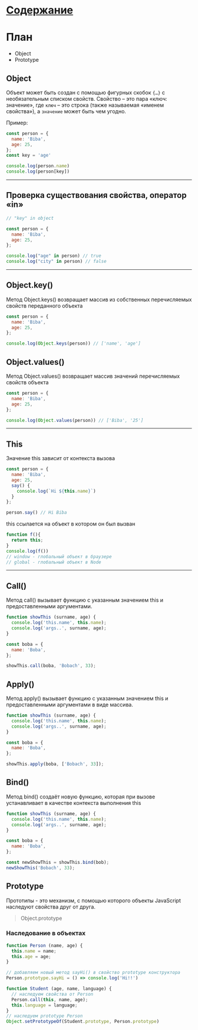 # [Содержание](../README.md)
# План
- Object
- Prototype

## Object
Объект может быть создан с помощью фигурных скобок `{…}` с необязательным списком свойств. Свойство – это пара «ключ: значение», где `ключ` – это строка (также называемая «именем свойства»), а `значение` может быть чем угодно.


Пример:
```js
const person = {
  name: 'Biba',
  age: 25,
};
const key = 'age'

console.log(person.name)
console.log(person[key])
```

---


## Проверка существования свойства, оператор «in»

```js
// "key" in object

const person = {
  name: 'Biba',
  age: 25,
};

console.log("age" in person) // true
console.log("city" in person) // false

```
---

## Object.key()
Метод Object.keys() возвращает массив из собственных перечисляемых свойств переданного объекта

```js
const person = {
  name: 'Biba',
  age: 25,
};

console.log(Object.keys(person)) // ['name', 'age']

```

## Object.values()
Метод Object.values() возвращает массив значений перечисляемых свойств объекта

```js
const person = {
  name: 'Biba',
  age: 25,
};

console.log(Object.values(person)) // ['Biba', '25']

```
---

## This
Значение this зависит от контекста вызова

```js
const person = {
  name: 'Biba',
  age: 25,
  say() {
    console.log(`Hi ${this.name}`)
  }
};

person.say() // Hi Biba

```
this ссылается на объект в котором он был вызван

```js
function f(){
  return this;
}
console.log(f())
// window - глобальный объект в браузере
// global - глобальный объект в Node
```
---

## Call()
Метод call() вызывает функцию с указанным значением this и предоставленными аргументами.

```js
function showThis (surname, age) {
  console.log('this.name', this.name);
  console.log('args..', surname, age);
}

const boba = {
  name: 'Boba',
};

showThis.call(boba, 'Bobach', 33);

```

## Apply()
Метод apply() вызывает функцию с указанным значением this и предоставленными аргументами в виде массива.

```js
function showThis (surname, age) {
  console.log('this.name', this.name);
  console.log('args..', surname, age);
}

const boba = {
  name: 'Boba',
};

showThis.apply(boba, ['Bobach', 33]);

```
## Bind()
Метод bind() создаёт новую функцию, которая при вызове устанавливает в качестве контекста выполнения this

```js
function showThis (surname, age) {
  console.log('this.name', this.name);
  console.log('args..', surname, age);
}

const boba = {
  name: 'Boba',
};

const newShowThis = showThis.bind(bob);
newShowThis('Bobach', 33);

```

## Prototype

Прототипы - это механизм, с помощью которого объекты JavaScript наследуют свойства друг от друга.

> Object.prototype

### Наследование в объектах

```js
function Person (name, age) {
  this.name = name;
  this.age = age;
}

// добавляем новый метод sayHi() в свойство prototype конструктора 
Person.prototype.sayHi = () => console.log('Hi!!')

function Student (age, name, language) {
  // наследуем свойства от Person
  Person.call(this, name, age);
  this.language = language;
}
// наследуем prototype Person
Object.setPrototypeOf(Student.prototype, Person.prototype)
```
